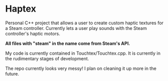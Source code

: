 # Haptex
Personal C++ project that allows a user to create custom haptic textures for a Steam controller. Currently lets a user play sounds with the Steam controller's haptic motors.

**All files with "steam" in the name come from Steam's API.**

My code is currently contained in Touchtex/Touchtex.cpp. It is currently in the rudimentary stages of development.

The repo currently looks very messy! I plan on cleaning it up more in the future.

